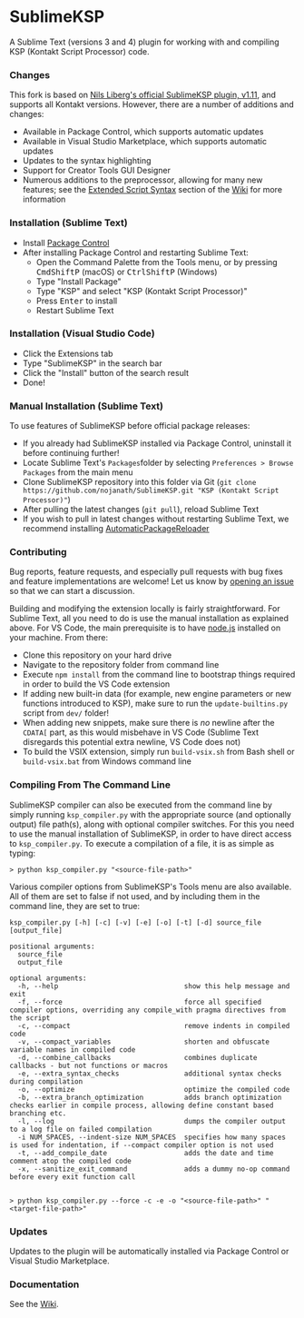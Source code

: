 # SublimeKSP

A Sublime Text (versions 3 and 4) plugin for working with and compiling KSP (Kontakt Script Processor) code.

### Changes
This fork is based on [Nils Liberg's official SublimeKSP plugin, v1.11](http://nilsliberg.se/ksp/), and supports all Kontakt versions.
However, there are a number of additions and changes:

* Available in Package Control, which supports automatic updates
* Available in Visual Studio Marketplace, which supports automatic updates
* Updates to the syntax highlighting
* Support for Creator Tools GUI Designer
* Numerous additions to the preprocessor, allowing for many new features; see the [Extended Script Syntax](https://github.com/nojanath/SublimeKSP/wiki#extended-script-syntax) section of the [Wiki](https://github.com/nojanath/SublimeKSP/wiki) for more information

### Installation (Sublime Text)

* Install [Package Control](https://packagecontrol.io/installation)
* After installing Package Control and restarting Sublime Text:
  * Open the Command Palette from the Tools menu, or by pressing <kbd>Cmd</kbd><kbd>Shift</kbd><kbd>P</kbd> (macOS) or <kbd>Ctrl</kbd><kbd>Shift</kbd><kbd>P</kbd> (Windows)
  * Type "Install Package"
  * Type "KSP" and select "KSP (Kontakt Script Processor)"
  * Press <kbd>Enter</kbd> to install
  * Restart Sublime Text

### Installation (Visual Studio Code)

* Click the Extensions tab
* Type "SublimeKSP" in the search bar
* Click the "Install" button of the search result
* Done!

### Manual Installation (Sublime Text)

To use features of SublimeKSP before official package releases:

 * If you already had SublimeKSP installed via Package Control, uninstall it before continuing further!
 * Locate Sublime Text's `Packages`folder by selecting `Preferences > Browse Packages` from the main menu
 * Clone SublimeKSP repository into this folder via Git (`git clone https://github.com/nojanath/SublimeKSP.git "KSP (Kontakt Script Processor)"`)
 * After pulling the latest changes (`git pull`), reload Sublime Text
 * If you wish to pull in latest changes without restarting Sublime Text, we recommend installing [Automatic​Package​Reloader](https://packagecontrol.io/packages/AutomaticPackageReloader)

### Contributing

Bug reports, feature requests, and especially pull requests with bug fixes and feature implementations are welcome! Let us know by [opening an issue](https://github.com/nojanath/SublimeKSP/issues) so that we can start a discussion.

Building and modifying the extension locally is fairly straightforward. For Sublime Text, all you need to do is use the manual installation as explained above. For VS Code, the main prerequisite is to have [node.js](https://nodejs.org/en/download/prebuilt-installer) installed on your machine. From there:

* Clone this repository on your hard drive
* Navigate to the repository folder from command line
* Execute `npm install` from the command line to bootstrap things required in order to build the VS Code extension
* If adding new built-in data (for example, new engine parameters or new functions introduced to KSP), make sure to run the `update-builtins.py` script from `dev/` folder!
* When adding new snippets, make sure there is _no_ newline after the `CDATA[` part, as this would misbehave in VS Code (Sublime Text disregards this potential extra newline, VS Code does not)
* To build the VSIX extension, simply run `build-vsix.sh` from Bash shell or `build-vsix.bat` from Windows command line

### Compiling From The Command Line

SublimeKSP compiler can also be executed from the command line by simply running `ksp_compiler.py` with the appropriate source (and optionally output) file path(s), along with optional compiler switches.
For this you need to use the manual installation of SublimeKSP, in order to have direct access to `ksp_compiler.py`. To execute a compilation of a file, it is as simple as typing:

```
> python ksp_compiler.py "<source-file-path>"
```

Various compiler options from SublimeKSP's Tools menu are also available. All of them are set to false if not used, and by including them in the command line, they are set to true:

```
ksp_compiler.py [-h] [-c] [-v] [-e] [-o] [-t] [-d] source_file [output_file]

positional arguments:
  source_file
  output_file

optional arguments:
  -h, --help                               show this help message and exit
  -f, --force                              force all specified compiler options, overriding any compile_with pragma directives from the script
  -c, --compact                            remove indents in compiled code
  -v, --compact_variables                  shorten and obfuscate variable names in compiled code
  -d, --combine_callbacks                  combines duplicate callbacks - but not functions or macros
  -e, --extra_syntax_checks                additional syntax checks during compilation
  -o, --optimize                           optimize the compiled code
  -b, --extra_branch_optimization          adds branch optimization checks earlier in compile process, allowing define constant based branching etc.
  -l, --log                                dumps the compiler output to a log file on failed compilation
  -i NUM_SPACES, --indent-size NUM_SPACES  specifies how many spaces is used for indentation, if --compact compiler option is not used
  -t, --add_compile_date                   adds the date and time comment atop the compiled code
  -x, --sanitize_exit_command              adds a dummy no-op command before every exit function call


> python ksp_compiler.py --force -c -e -o "<source-file-path>" "<target-file-path>"
```

### Updates
Updates to the plugin will be automatically installed via Package Control or Visual Studio Marketplace.

### Documentation
See the [Wiki](https://github.com/nojanath/SublimeKSP/wiki).
